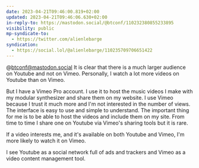 ```yaml
---
date: 2023-04-21T09:46:00.819+02:00
updated: 2023-04-21T09:46:06.630+02:00
in-reply-to: https://mastodon.social/@btconf/110232380855233895
visibility: public
mp-syndicate-to:
  - https://twitter.com/alienlebarge
syndication:
  - https://social.lol/@alienlebarge/110235709706651422
---
```

@btconf@mastodon.social It is clear that there is a much larger audience on Youtube and not on Vimeo. Personally, I watch a lot more videos on Youtube than on Vimeo.

But I have a Vimeo Pro account. I use it to host the music videos I make with my modular synthesizer and share them on my website. I use Vimeo because I trust it much more and I'm not interested in the number of views. The interface is easy to use and simple to understand. The important thing for me is to be able to host the videos and include them on my site. From time to time I share one on Youtube via Vimeo's sharing tools but it is rare.

If a video interests me, and it's available on both Youtube and Vimeo, I'm more likely to watch it on Vimeo.

I see Youtube as a social network full of ads and trackers and Vimeo as a video content management tool.
